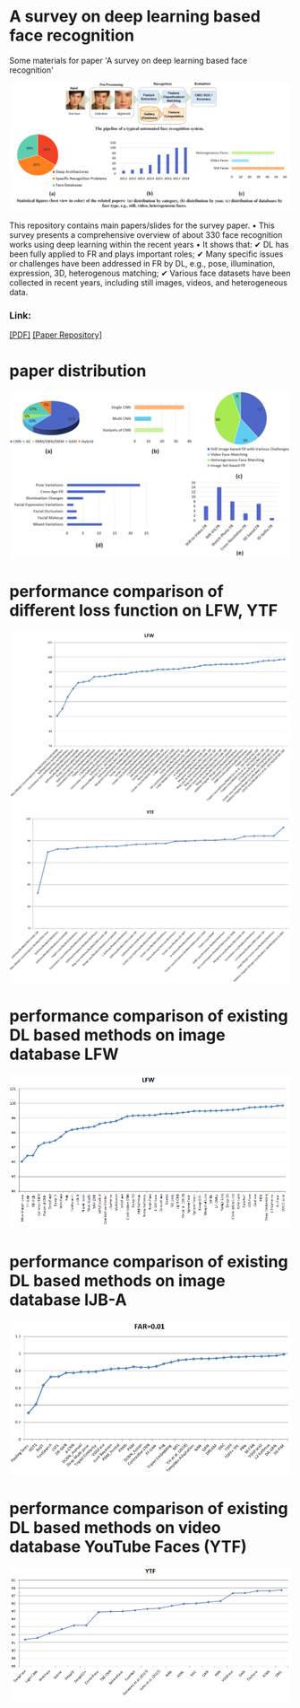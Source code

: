 # A survey on deep learning based face recognition
Some materials for paper 'A survey on deep learning based face recognition'

![arch](png/abstract.png)

This repository contains main papers/slides for the survey paper.
• This survey presents a comprehensive overview of about 330 face recognition works using deep learning within the recent years
• It shows that:
✔ DL has been fully applied to FR and plays important roles;
✔ Many specific issues or challenges have been addressed in FR by DL, e.g., pose, illumination, expression, 3D, heterogenous
matching;
✔ Various face datasets have been collected in recent years, including still images, videos, and heterogeneous data.

### Link: 

[[PDF]](https://www.sciencedirect.com/science/article/abs/pii/S1077314219301183)
[[Paper Repository]](https://drive.google.com/file/d/1bBUjCSEKrx5HtDunEzX9SaSsPIHFpJkk/view?usp=share_link)


# paper distribution

![arch](png/distribution.png)


# performance comparison of different loss function on LFW, YTF

![arch](png/loss_lfw.png)
![arch](png/loss_YTF.png)

# performance comparison of existing DL based methods on image database LFW
![arch](png/lfw.png)

# performance comparison of existing DL based methods on image database IJB-A
![arch](png/ijba_far=0.01.png)

# performance comparison of existing DL based methods on video database YouTube Faces (YTF)
![arch](png/YTF.png)

